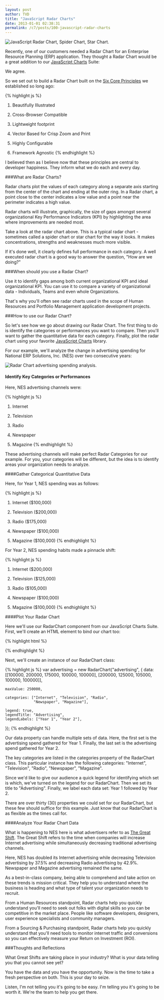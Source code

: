 ```yaml
---
layout: post
author: TVD
title: "JavaScript Radar Charts"
date: 2013-01-01 02:38:31
permalink: /c7/posts/100-javascript-radar-charts
---
```


<img src="https://techoctave.com/c7/static/radarchart_product_analysis.png" alt="JavaScript Radar Chart, Spider Chart, Star Chart."/>

Recently, one of our customers needed a Radar Chart for an Enterprise Resource Planning (ERP) application. They thought a Radar Chart would be a great addition to our [JavaScript Charts][1] Suite:

We agree.

So we set out to build a Radar Chart built on the [Six Core Principles][2] we established so long ago:

{% highlight js %}
1. Beautifully Illustrated

2. Cross-Browser Compatible

3. Lightweight footprint

4. Vector Based for Crisp Zoom and Print

5. Highly Configurable

6. Framework Agnostic
{% endhighlight %}

I believed then as I believe now that these principles are central to developer happiness. They inform what we do each and every day.

###What are Radar Charts?

Radar charts plot the values of each category along a separate axis starting from the center of the chart and ending at the outer ring. In a Radar chart, a point close to the center indicates a low value and a point near the perimeter indicates a high value.

Radar charts will illustrate, graphically, the size of gaps amongst several organizational Key Performance Indicators (KPI) by highlighting the area where improvements are needed most.

Take a look at the radar chart above. This is a typical radar chart - sometimes called a spider chart or star chart for the way it looks. It makes concentrations, strengths and weaknesses much more visible.

If it's done well, it clearly defines full performance in each category. A well executed radar chart is a good way to answer the question, "How are we doing?"

###When should you use a Radar Chart?

Use it to identify gaps among both current organizational KPI and ideal organizational KPI. You can use it to compare a variety of organizational data - Individuals, Teams and even whole Organizations. 

That's why you'll often see radar charts used in the scope of Human Resources and Portfolio Management application development projects.

###How to use our Radar Chart?

So let's see how we go about drawing our Radar Chart. The first thing to do is identify the categories or performances you want to compare. Then you'll want to gather the quantitative data for each category. Finally, plot the radar chart using your favorite [JavaScript Charts][3] library.

For our example, we'll analyze the change in advertising spending for National ERP Solutions, Inc. (NES) over two consecutive years:

<img src="https://techoctave.com/c7/static/radarchart_advertising_spending_analysis.png" alt="Radar Chart advertising spending analysis."/>

#### Identify Key Categories or Performances

Here, NES advertising channels were:

{% highlight js %}
1. Internet

2. Television

3. Radio

4. Newspaper

5. Magazine
{% endhighlight %}

These advertising channels will make perfect Radar Categories for our example. For you, your categories will be different, but the idea is to identify areas your organization needs to analyze.

####Gather Categorical Quantitative Data

Here, for Year 1, NES spending was as follows:

{% highlight js %}
1. Internet ($100,000)

2. Television ($200,000)

3. Radio ($175,000)

4. Newspaper ($100,000)

5. Magazine ($100,000)
{% endhighlight %}

For Year 2, NES spending habits made a pinnacle shift:

{% highlight js %}
1. Internet ($200,000)

2. Television ($125,000)

3. Radio ($105,000)

4. Newspaper ($100,000)

5. Magazine ($100,000)
{% endhighlight %}

####Plot Your Radar Chart

Here we'll use our RadarChart component from our JavaScript Charts Suite. First, we'll create an HTML element to bind our chart too:

{% highlight html %}
<div id="advertising"></div>
{% endhighlight %}

Next, we'll create an instance of our RadarChart class:

{% highlight js %}
var advertising = new RadarChart("advertising", {
	data: [[100000, 200000, 175000, 100000, 100000], 
           [200000, 125000, 105000, 100000, 100000]],
    
	maxValue: 250000,
		
	categories: ["Internet", "Television", "Radio", 
                 "Newspaper", "Magazine"],

	legend: true,
	legendTitle: "Advertising",
	legendLabels: ["Year 1", "Year 2"],
});
{% endhighlight %}

Our data property can handle multiple sets of data. Here, the first set is the advertising spend gathered for Year 1. Finally, the last set is the advertising spend gathered for Year 2.

The key categories are listed in the categories property of the RadarChart class. This particular instance has the following categories: "Internet", "Television", "Radio", "Newspaper", "Magazine".

Since we'd like to give our audience a quick legend for identifying which set is which, we've turned on the legend for our RadarChart. Then we set its title to "Advertising". Finally, we label each data set: Year 1 followed by Year 2.

There are over thirty (30) properties we could set for our RadarChart, but these few should suffice for this example. Just know that our RadarChart is as flexible as the times call for.

####Analyze Your Radar Chart Data

What is happening to NES here is what advertisers refer to as [The Great Shift][4]. The Great Shift refers to the time when companies will increase Internet advertising while simultaneously decreasing traditional advertising channels.

Here, NES has doubled its Internet advertising while decreasing Television advertising by 37.5% and decreasing Radio advertising by 42.9%. Newspaper and Magazine advertising remained the same.

As a best-in-class company, being able to comprehend and take action on these trends is mission critical. They help you to understand where the business is heading and what type of talent your organization needs to recruit.

From a Human Resources standpoint, Radar charts help you quickly understand you'll need to seek out folks with digital skills so you can be competitive in the market place. People like software developers, designers, user experience specialists and community managers.

From a Sourcing & Purchasing standpoint, Radar charts help you quickly understand that you'll need tools to monitor internet traffic and conversions so you can effectively measure your Return on Investment (ROI).

###Thoughts and Reflections

What Great Shifts are taking place in your industry? What is your data telling you that you cannot see yet?

You have the data and you have the opportunity. Now is the time to take a fresh perspective on both. This is your day to seize.

Listen, I'm not telling you it's going to be easy. I'm telling you it's going to be worth it. We're the team to help you get there.

    


  [1]: http://techoctave.com/charts/
  [2]: https://techoctave.com/posts/17-jquery-dashboard-gauges-using-raphael-xhtml-and-css
  [3]: http://techoctave.com/charts/
  [4]: http://www.forbes.com/sites/roberthof/2011/08/26/online-ad-spend-to-overtake-tv/

